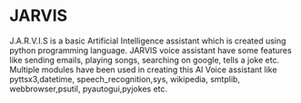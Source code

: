 # JARVIS
J.A.R.V.I.S is a basic Artificial Intelligence assistant which is created using python programming language. 
JARVIS voice assistant have some features like sending emails, playing songs, searching on google, tells a joke etc.
Multiple modules have been used in creating this AI Voice assistant like pyttsx3,datetime, speech_recognition,sys, wikipedia, smtplib, webbrowser,psutil, pyautogui,pyjokes etc.

